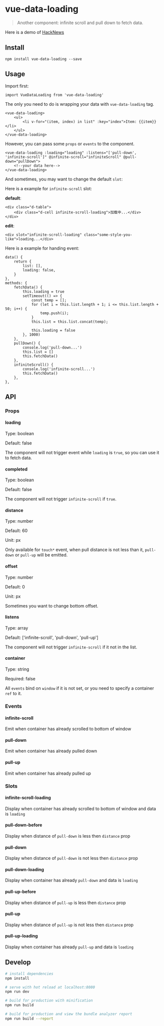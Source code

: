# vue-data-loading

> Another component: infinite scroll and pull down to fetch data.

Here is a demo of [HackNews](http://hacknews.xyz)


## Install

    npm install vue-data-loading --save

## Usage

Import first:

    import VueDataLoading from 'vue-data-loading'

The only you need to do is wrapping your data with `vue-data-loading` tag.

    <vue-data-loading>
        <ul>
            <li v-for="(item, index) in list" :key="index">Item: {{item}}</li>
        </ul>
    </vue-data-loading>

However, you can pass some `props` or `events` to the component.

    <vue-data-loading :loading="loading" :listens="['pull-down', 'infinite-scroll']" @infinite-scroll="infiniteScroll" @pull-down="pullDown">
        <!--your data here-->
    </vue-data-loading>

And sometimes, you may want to change the default `slot`:

Here is a example for `infinite-scroll` slot:

**default**:

    <div class="d-table">
        <div class="d-cell infinite-scroll-loading">加载中...</div>
    </div>

**edit**:

    <div slot="infinite-scroll-loading" class="some-style-you-like">loading...</div>


Here is a example for handing event:

    data() {
        return {
            list: [],
            loading: false,
        }
    },
    methods: {
        fetchData() {
            this.loading = true
            setTimeout(() => {
                const temp = [];
                for (let i = this.list.length + 1; i <= this.list.length + 50; i++) {
                    temp.push(i);
                }
                this.list = this.list.concat(temp);

                this.loading = false
            }, 1000)
        },
        pullDown() {
            console.log('pull-down...')
            this.list = []
            this.fetchData()
        },
        infiniteScroll() {
            console.log('infinite-scroll...')
            this.fetchData()
        },
    },

## API

### Props

#### loading

Type: boolean

Default: false

The component will not trigger event while `loading` is `true`, so you can use it to fetch data.

#### completed

Type: boolean

Default: false

The component will not trigger `infinite-scroll` if `true`.

#### distance

Type: number

Default: 60

Unit: px

Only available for `touch*` event, when pull distance is not less than it, `pull-down` or `pull-up` will be emitted.

#### offset

Type: number

Default: 0

Unit: px

Sometimes you want to change bottom offset.

#### listens

Type: array

Default: ['infinite-scroll', 'pull-down', 'pull-up']

The component will not trigger `infinite-scroll` if it not in the list.

#### container

Type: string

Required: false

All `events` bind on `window` if it is not set, or you need to specify a container `ref` to it.


### Events

#### infinite-scroll

Emit when container has already scrolled to bottom of window

#### pull-down

Emit when container has already pulled down

#### pull-up

Emit when container has already pulled up


### Slots

#### infinite-scroll-loading

Display when container has already scrolled to bottom of window and data is `loading`

#### pull-down-before

Display when distance of `pull-down` is less then `distance` prop

#### pull-down

Display when distance of `pull-down` is not less then `distance` prop

#### pull-down-loading

Display when container has already `pull-down` and data is `loading`

#### pull-up-before

Display when distance of `pull-up` is less then `distance` prop

#### pull-up

Display when distance of `pull-up` is not less then `distance` prop

#### pull-up-loading

Display when container has already `pull-up` and data is `loading`


## Develop

``` bash
# install dependencies
npm install

# serve with hot reload at localhost:8080
npm run dev

# build for production with minification
npm run build

# build for production and view the bundle analyzer report
npm run build --report
```

